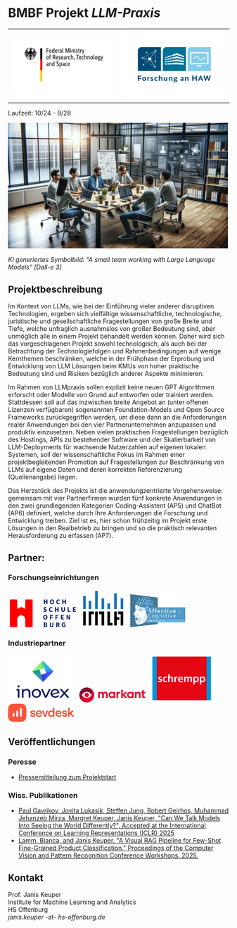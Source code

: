 # BMBF Projekt *LLM-Praxis*
<table>
  <tr>
    <td><img src="BMFTR.png" width=300></td>
    <td><img src="logo.png" width=300></td>
  </tr>
</table>

Laufzeit: 10/24 - 9/28

<img src="LLMpraxis.png" width=500>

*KI generiertes Symbolbild: "A small team working with Large Language Models" [Dall-e 3]*

## Projektbeschreibung
Im Kontext von LLMs, wie bei der Einführung vieler anderer disruptiven Technologien, ergeben sich vielfältige wissenschaftliche, technologische, juristische und gesellschaftliche Fragestellungen von große Breite und Tiefe, welche unfraglich ausnahmslos von großer Bedeutung sind, aber unmöglich alle in einem Projekt behandelt werden können. Daher wird sich das vorgeschlagenen Projekt sowohl technologisch, als auch bei der Betrachtung der Technologiefolgen und Rahmenbedingungen auf wenige Kernthemen beschränken, welche in der Frühphase der Erprobung und Entwicklung von LLM Lösungen beim KMUs von hoher praktische Bedeutung sind und Risiken bezüglich anderer Aspekte minimieren.

Im Rahmen von LLMpraxis sollen explizit keine neuen GPT Algorithmen erforscht oder Modelle von Grund auf entworfen oder trainiert werden. Stattdessen soll auf das inzwischen breite Angebot an (unter offenen Lizenzen verfügbaren) sogenannten Foundation-Models  und Open Source Frameworks zurückgegriffen werden, um diese dann an die Anforderungen realer Anwendungen bei den vier Partnerunternehmen anzupassen und produktiv einzusetzen. Neben vielen praktischen Fragestellungen bezüglich des Hostings, APIs zu bestehender Software und der Skalierbarkeit von LLM-Deployments für wachsende Nutzerzahlen auf eigenen lokalen Systemen, soll der wissenschaftliche Fokus im Rahmen einer projektbegleitenden Promotion auf Fragestellungen zur Beschränkung von LLMs auf eigene Daten und deren korrekten Referenzierung (Quellenangabe) liegen. 

Das Herzstück des Projekts ist die anwendungzentrierte Vorgehensweise: gemeinsam mit vier Partnerfirmen wurden fünf konkrete Anwendungen in den zwei grundlegenden Kategorien Coding-Assistent (AP5) und ChatBot (AP6) definiert, welche durch Ihre Anforderungen die Forschung und Entwicklung treiben. Ziel ist es, hier schon frühzeitig im Projekt erste Lösungen in den Realbetrieb zu bringen und so die praktisch relevanten Herausforderung zu erfassen (AP7).

## Partner:
### Forschungseinrichtungen
&nbsp;<a href="https://www.hs-offenburg.de"><img src="hso.png" width=150></a>&nbsp;
&nbsp;<a href="https://imla.hs-offenburg.de/"><img src="IMLA_small.png" width=100></a>&nbsp;
&nbsp;<a href="https://aci.hs-offenburg.de/"><img src="ACI_Logo_01_small.png" width=125></a>&nbsp;
### Industriepartner
&nbsp;<a href="https://www.inovex.de/de/"><img src="inovex Logo hoch hell.png" width=150></a>
&nbsp;<a href="https://www.markant.com/"><img src="markant.svg" width=150></a>
&nbsp;<a href="https://www.schrempp-edv.de"><img src="schrempp.png" width=150></a>&nbsp;
&nbsp;<a href="https://www.sevdesk.de"><img src="sevdesk_Logo.svg" width=150></a>&nbsp;

## Veröffentlichungen 
### Peresse
* [Pressemitteilung zum Projektstart](https://www.hs-offenburg.de/forschung-und-transfer/news-detailseite-forschung-und-transfer/article/ki-technologie-fuer-alle-unternehmen-zugaenglich-machen)

### Wiss. Publikationen
* [Paul Gavrikov, Jovita Lukasik, Steffen Jung, Robert Geirhos, Muhammad Jehanzeb Mirza, Margret Keuper, Janis Keuper, "Can We Talk Models Into Seeing the World Differently?", Accepted at the International Conference on Learning Representations (ICLR) 2025 ](https://openreview.net/pdf?id=iVMcYxTiVM)
* [Lamm, Bianca, and Janis Keuper. "A Visual RAG Pipeline for Few-Shot Fine-Grained Product Classification." Proceedings of the Computer Vision and Pattern Recognition Conference Workshops. 2025.](https://openaccess.thecvf.com/content/CVPR2025W/FGVC/html/Lamm_A_Visual_RAG_Pipeline_for_Few-Shot_Fine-Grained_Product_Classification_CVPRW_2025_paper.html)

## Kontakt
Prof. Janis Keuper <br>
Institute for Machine Learning and Analytics <br>
HS Offenburg <br>
*janis.keuper* -at- *hs-offenburg.de*  <br>
